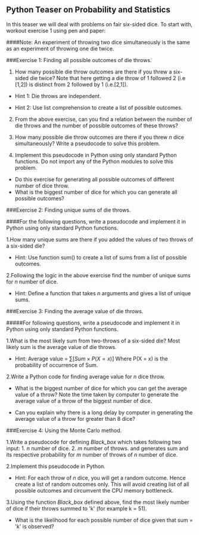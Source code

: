 
## Python Teaser on Probability and Statistics 

In this teaser we will deal with problems on fair six-sided dice. To start with, workout exercise 1 using pen and paper:

####Note: An experiment of throwing two dice simultaneously is the same as an experiment of throwing one die twice.

###Exercise 1: Finding all possible outcomes of die throws.

1. How many possible die throw outcomes are there if you threw a six-sided die twice? Note that here getting a die throw of 1 followed 2 (i.e [1,2]) is distinct from 2 followed by 1 (i.e.[2,1]).

* Hint 1: Die throws are independent.

* Hint 2: Use list comprehension to create a list of possible outcomes.

2. From the above exercise, can you find a relation between the number of die throws and the number of possible outcomes of these throws?

3. How many possible die throw outcomes are there if you threw *n* dice simultaneously? Write a pseudocode to solve this problem.

4. Implement this pseudocode in Python using only standard Python functions. Do not import any of the Python modules to solve this problem. 

* Do this exercise for generating all possible outcomes of different number of dice throw. 
* What is the biggest number of dice for which you can generate all possible outcomes?

###Exercise 2: Finding unique sums of die throws.

####For the following questions, write a pseudocode and implement it in Python using only standard Python functions. 

1.How many unique sums are there if you added the values of two throws of a six-sided die?

* Hint: Use function sum() to create a list of sums from a list of possible outcomes.

2.Following the logic in the above exercise find the number of unique sums for *n* number of dice.

* Hint: Define a function that takes *n* arguments and gives a list of unique sums.

###Exercise 3: Finding the average value of die throws.


#####For following questions, write a pseudocode and implement it in Python using only standard Python functions. 

1.What is the most likely sum from two-throws of a six-sided die? Most likely sum is the average value of die throws.

* Hint: Average value = $\sum [Sum \times P(X = x)]$
        Where P(X = x) is the probability of occurrence of Sum.

2.Write a Python code for finding average value for *n* dice throw.

* What is the biggest number of dice for which you can get the average value of a throw? Note the time taken by computer to generate the average value of a throw of the biggest number of dice.

* Can you explain why there is a long delay by computer in generating the average value of a throw for greater than 8 dice? 

###Exercise 4: Using the Monte Carlo method.

1.Write a pseudocode for defining *Black_box* which takes following two input:
    1. *n* number of dice.
    2. *m* number of throws.
and generates sum and its respective probability for *m* number of throws of *n* number of dice.
    
2.Implement this pseudocode in Python. 

* Hint: For each throw of *n* dice, you will get a random outcome. Hence create a list of random outcomes only. This will avoid creating list of all possible outcomes and circumvent the CPU memory bottleneck.

3.Using the function *Black_box* defined above, find the most likely number of dice if their throws summed to 'k' (for example k = 51). 

* What is the likelihood for each possible number of dice given that sum = 'k' is observed? 




    
